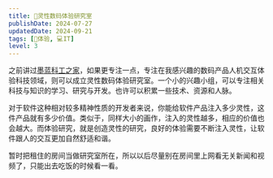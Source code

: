 ```yaml
---
title: 💖灵性数码体验研究室
publishDate: 2024-07-27
updatedDate: 2024-09-21
tags: [💓体验, 💻IT]
level: 3
---
```


之前讲过[墨蓝科工之家](/posts/20240712a-blue-home)，如果更专注一点，专注在我感兴趣的数码产品人机交互体验科技领域，则可以成立灵性数码体验研究室。一个小的兴趣小组，可以专注相关科技与知识的学习、研究与开发。也许可以积累一些技术、资源和人脉。

对于软件这种相对较多精神性质的开发者来说，你能给软件产品注入多少灵性，这件产品就有多少价值。类似于，同样大小的画作，注入的灵性越多，相应的价值也会越大。而体验研究，就是创造灵性的研究，良好的体验需要不断注入灵性，让软件跟人的交互更加自然舒适和谐。

暂时把租住的房间当做研究室所在，所以以后尽量别在房间里上网看无关新闻和视频了，只能出去吃饭的时候看一看。
